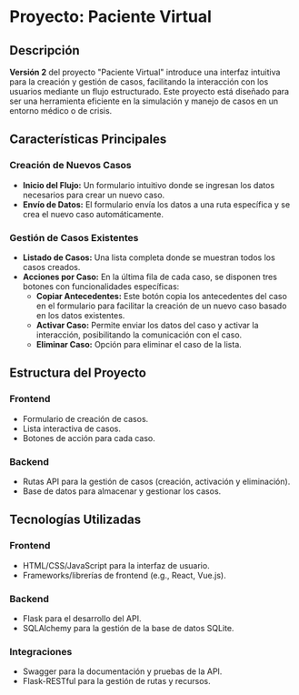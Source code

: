 # Proyecto: Paciente Virtual

## Descripción

**Versión 2** del proyecto "Paciente Virtual" introduce una interfaz intuitiva para la creación y gestión de casos, facilitando la interacción con los usuarios mediante un flujo estructurado. Este proyecto está diseñado para ser una herramienta eficiente en la simulación y manejo de casos en un entorno médico o de crisis.

## Características Principales

### Creación de Nuevos Casos

- **Inicio del Flujo:** Un formulario intuitivo donde se ingresan los datos necesarios para crear un nuevo caso.
- **Envío de Datos:** El formulario envía los datos a una ruta específica y se crea el nuevo caso automáticamente.

### Gestión de Casos Existentes

- **Listado de Casos:** Una lista completa donde se muestran todos los casos creados.
- **Acciones por Caso:** En la última fila de cada caso, se disponen tres botones con funcionalidades específicas:
  - **Copiar Antecedentes:** Este botón copia los antecedentes del caso en el formulario para facilitar la creación de un nuevo caso basado en los datos existentes.
  - **Activar Caso:** Permite enviar los datos del caso y activar la interacción, posibilitando la comunicación con el caso.
  - **Eliminar Caso:** Opción para eliminar el caso de la lista.

## Estructura del Proyecto

### Frontend

- Formulario de creación de casos.
- Lista interactiva de casos.
- Botones de acción para cada caso.

### Backend

- Rutas API para la gestión de casos (creación, activación y eliminación).
- Base de datos para almacenar y gestionar los casos.

## Tecnologías Utilizadas

### Frontend

- HTML/CSS/JavaScript para la interfaz de usuario.
- Frameworks/librerías de frontend (e.g., React, Vue.js).

### Backend

- Flask para el desarrollo del API.
- SQLAlchemy para la gestión de la base de datos SQLite.

### Integraciones

- Swagger para la documentación y pruebas de la API.
- Flask-RESTful para la gestión de rutas y recursos.
